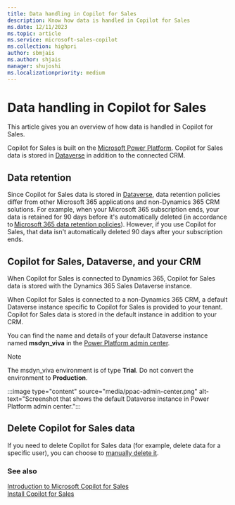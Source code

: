 ```yaml
---
title: Data handling in Copilot for Sales 
description: Know how data is handled in Copilot for Sales 
ms.date: 12/11/2023
ms.topic: article
ms.service: microsoft-sales-copilot
ms.collection: highpri
author: sbmjais
ms.author: shjais
manager: shujoshi
ms.localizationpriority: medium
---
```



# Data handling in Copilot for Sales 



This article gives you an overview of how data is handled in Copilot for Sales.

Copilot for Sales is built on the [Microsoft Power Platform](https://powerplatform.microsoft.com/). Copilot for Sales data is stored in [Dataverse](/powerapps/maker/common-data-service/data-platform-intro) in addition to the connected CRM.

## Data retention 

Since Copilot for Sales data is stored in [Dataverse](/powerapps/maker/common-data-service/data-platform-intro), data retention policies differ from other Microsoft 365 applications and non-Dynamics 365 CRM solutions. For example, when your Microsoft 365 subscription ends, your data is retained for 90 days before it's automatically deleted (in accordance to [Microsoft 365 data retention policies](/microsoft-365/compliance/retention-policies)). However, if you use Copilot for Sales, that data isn't automatically deleted 90 days after your subscription ends.  

## Copilot for Sales, Dataverse, and your CRM

When Copilot for Sales is connected to Dynamics 365, Copilot for Sales data is stored with the Dynamics 365 Sales Dataverse instance.

When Copilot for Sales is connected to a non-Dynamics 365 CRM, a default Dataverse instance specific to Copilot for Sales is provided to your tenant. Copilot for Sales data is stored in the default instance in addition to your CRM. 

You can find the name and details of your default Dataverse instance named **msdyn_viva** in the [Power Platform admin center](https://admin.powerplatform.microsoft.com/).

> [!NOTE]
> The msdyn_viva environment is of type **Trial**. Do not convert the environment to **Production**.

:::image type="content" source="media/ppac-admin-center.png" alt-text="Screenshot that shows the default Dataverse instance in Power Platform admin center.":::

## Delete Copilot for Sales data 

If you need to delete Copilot for Sales data (for example, delete data for a specific user), you can choose to [manually delete it](/power-platform/admin/remove-user-personal-data). 

### See also

[Introduction to Microsoft Copilot for Sales](introduction.md)<br>
[Install Copilot for Sales](install-viva-sales.md)
